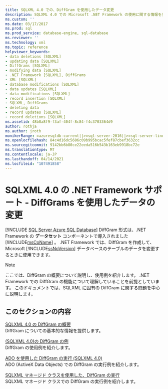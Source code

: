 ```yaml
---
title: SQLXML 4.0 での、DiffGram を使用したデータ変更
description: SQLXML 4.0 での Microsoft .NET Framework の使用に関する情報を表示して Microsoft SQL Server データベーステーブルのデータを変更します。
ms.custom: ''
ms.date: 03/17/2017
ms.prod: sql
ms.prod_service: database-engine, sql-database
ms.reviewer: ''
ms.technology: xml
ms.topic: reference
helpviewer_keywords:
- data deletions [SQLXML]
- updating data [SQLXML]
- DiffGrams [SQLXML]
- modifying data [SQLXML]
- .NET Framework [SQLXML], DiffGrams
- XML [SQLXML]
- database modifications [SQLXML]
- data updates [SQLXML]
- data modifications [SQLXML]
- record insertion [SQLXML]
- SQLXML, DiffGrams
- deleting data
- record updates [SQLXML]
- record deletions [SQLXML]
ms.assetid: 48b8a8f9-f3af-404f-8c84-f4c3703364d9
author: rothja
ms.author: jroth
monikerRange: =azuresqldb-current||>=sql-server-2016||>=sql-server-linux-2017||=azuresqldb-mi-current
ms.openlocfilehash: 84c4d16dc5606c09b995bcac5fef87cbef3632cc
ms.sourcegitcommit: 9142bb6b80ce22eeda516b543b163eb9918bc72e
ms.translationtype: MT
ms.contentlocale: ja-JP
ms.lasthandoff: 04/14/2021
ms.locfileid: "107491858"
---
```

# <a name="sqlxml-40-net-framework-support---using-diffgrams-to-modify-data"></a>SQLXML 4.0 の .NET Framework サポート - DiffGrams を使用したデータの変更
[!INCLUDE [SQL Server Azure SQL Database](../../../includes/applies-to-version/sql-asdb.md)]
  DiffGram 形式は、.NET Framework の **データセット** コンポーネントで導入されました [!INCLUDE[msCoName](../../../includes/msconame-md.md)] 。 .NET Framework では、DiffGram を作成して、Microsoft [!INCLUDE[ssNoVersion](../../../includes/ssnoversion-md.md)] データベースのテーブルのデータを変更するときに使用できます。  
  
> [!NOTE]  
>  ここでは、DiffGram の概要について説明し、使用例を紹介します。 .NET Framework での DiffGram の機能について理解していることを前提としています。 このドキュメントでは、SQLXML に固有の DiffGram に関する問題を中心に説明します。  
  
## <a name="in-this-section"></a>このセクションの内容  
 [SQLXML 4.0 の DiffGram の概要](../../../relational-databases/sqlxml-annotated-xsd-schemas-xpath-queries/diffgram/introduction-to-diffgrams-in-sqlxml-4-0.md)  
 DiffGram についての基本的な情報を提供します。  
  
 [&#40;SQLXML 4.0&#41;の DiffGram の例 ](../../../relational-databases/sqlxml-annotated-xsd-schemas-xpath-queries/diffgram/diffgram-examples-sqlxml-4-0.md)  
 DiffGram の使用例を紹介します。  
  
 [ADO を使用した DiffGram の実行 &#40;SQLXML 4.0&#41;](../../../relational-databases/sqlxml-annotated-xsd-schemas-xpath-queries/diffgram/executing-a-diffgram-by-using-ado-sqlxml-4-0.md)  
 ADO (ActiveX Data Objects) での DiffGram の実行例を紹介します。  
  
 [SQLXML マネージド クラスを使用した、DiffGram の実行](../../../relational-databases/sqlxml-annotated-xsd-schemas-xpath-queries/diffgram/executing-a-diffgram-by-using-sqlxml-managed-classes.md)  
 SQLXML マネージド クラスでの DiffGram の実行例を紹介します。  
  
  
